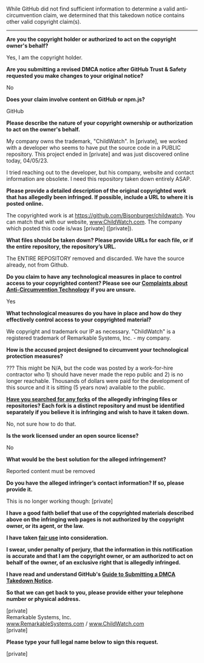 While GitHub did not find sufficient information to determine a valid anti-circumvention claim, we determined that this takedown notice contains other valid copyright claim(s).

---

**Are you the copyright holder or authorized to act on the copyright owner's behalf?**

Yes, I am the copyright holder.

**Are you submitting a revised DMCA notice after GitHub Trust & Safety requested you make changes to your original notice?**

No

**Does your claim involve content on GitHub or npm.js?**

GitHub

**Please describe the nature of your copyright ownership or authorization to act on the owner's behalf.**

My company owns the trademark, "ChildWatch". In [private], we worked with a developer who seems to have put the source code in a PUBLIC repository. This project ended in [private] and was just discovered online today, 04/05/23.

I tried reaching out to the developer, but his company, website and contact information are obsolete. I need this repository taken down entirely ASAP.

**Please provide a detailed description of the original copyrighted work that has allegedly been infringed. If possible, include a URL to where it is posted online.**

The copyrighted work is at https://github.com/Bisonburger/childwatch. You can match that with our website, www.ChildWatch.com. The company which posted this code is/was [private] ([private]).

**What files should be taken down? Please provide URLs for each file, or if the entire repository, the repository’s URL.**

The ENTIRE REPOSITORY removed and discarded. We have the source already, not from Github.

**Do you claim to have any technological measures in place to control access to your copyrighted content? Please see our <a href="https://docs.github.com/articles/guide-to-submitting-a-dmca-takedown-notice#complaints-about-anti-circumvention-technology">Complaints about Anti-Circumvention Technology</a> if you are unsure.**

Yes

**What technological measures do you have in place and how do they effectively control access to your copyrighted material?**

We copyright and trademark our IP as necessary. "ChildWatch" is a registered trademark of Remarkable Systems, Inc. - my company.

**How is the accused project designed to circumvent your technological protection measures?**

??? This might be N/A, but the code was posted by a work-for-hire contractor who 1) should have never made the repo public and 2) is no longer reachable. Thousands of dollars were paid for the development of this source and it is sitting (5 years now) available to the public.

**<a href="https://docs.github.com/articles/dmca-takedown-policy#b-what-about-forks-or-whats-a-fork">Have you searched for any forks</a> of the allegedly infringing files or repositories? Each fork is a distinct repository and must be identified separately if you believe it is infringing and wish to have it taken down.**

No, not sure how to do that.

**Is the work licensed under an open source license?**

No

**What would be the best solution for the alleged infringement?**

Reported content must be removed

**Do you have the alleged infringer’s contact information? If so, please provide it.**

This is no longer working though: [private]

**I have a good faith belief that use of the copyrighted materials described above on the infringing web pages is not authorized by the copyright owner, or its agent, or the law.**

**I have taken <a href="https://www.lumendatabase.org/topics/22">fair use</a> into consideration.**

**I swear, under penalty of perjury, that the information in this notification is accurate and that I am the copyright owner, or am authorized to act on behalf of the owner, of an exclusive right that is allegedly infringed.**

**I have read and understand GitHub's <a href="https://docs.github.com/articles/guide-to-submitting-a-dmca-takedown-notice/">Guide to Submitting a DMCA Takedown Notice</a>.**

**So that we can get back to you, please provide either your telephone number or physical address.**

[private]  
Remarkable Systems, Inc.  
www.RemarkableSystems.com / www.ChildWatch.com  
[private]  

**Please type your full legal name below to sign this request.**

[private]  
